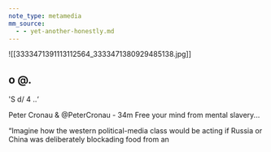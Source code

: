 ```yaml
---
note_type: metamedia
mm_source:
  - - yet-another-honestly.md
---
```


![[3333471391113112564_3333471380929485138.jpg]]

o
@.
-
'S
d/ 4
..‘

Peter Cronau & @PeterCronau - 34m
Free your mind from mental slavery...

“Imagine how the western political-media
class would be acting if Russia or China was
deliberately blockading food from an


